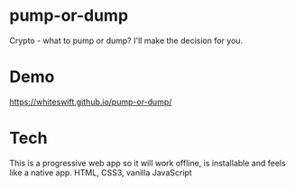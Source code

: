 # pump-or-dump
Crypto - what to pump or dump? I'll make the decision for you.

# Demo
https://whiteswift.github.io/pump-or-dump/

# Tech
This is a progressive web app so it will work offline, is installable and feels like a native app.
HTML, CSS3, vanilla JavaScript
